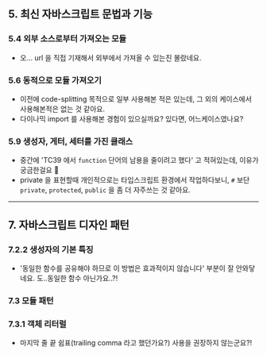 ## 5. 최신 자바스크립트 문법과 기능

### 5.4 외부 소스로부터 가져오는 모듈

- 오... url 을 직접 기재해서 외부에서 가져올 수 있는진 몰랐네요.

### 5.6 동적으로 모듈 가져오기

- 이전에 code-splitting 목적으로 일부 사용해본 적은 있는데, 그 외의 케이스에서 사용해본적은 없는 것 같아요.
- 다이나믹 import 를 사용해본 경험이 있으실까요? 있다면, 어느케이스였나요?

### 5.9 생성자, 게터, 세터를 가진 클래스

- 중간에 'TC39 에서 `function` 단어의 남용을 줄이려고 했다' 고 적혀있는데, 이유가 궁금한걸요 🤔
- private 을 표현할때 개인적으로는 타입스크립트 환경에서 작업하다보니, `#` 보단 `private`, `protected`, `public` 을 좀 더 자주쓰는 것 같아요.

---

## 7. 자바스크립트 디자인 패턴

### 7.2.2 생성자의 기본 특징

- '동일한 함수를 공유해야 하므로 이 방법은 효과적이지 않습니다' 부분이 잘 안와닿네요.
  도..동일한 함수 아닌가요..?!

### 7.3 모듈 패턴

### 7.3.1 객체 리터럴

- 마지막 줄 끝 쉼표(trailing comma 라고 했던가요?) 사용을 권장하지 않는군요?!

